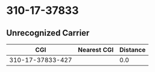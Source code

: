# 310-17-37833
## Unrecognized Carrier


| CGI | Nearest CGI | Distance |
|-----|-------------|----------|
| 310-17-37833-427 |  | 0.0 |
